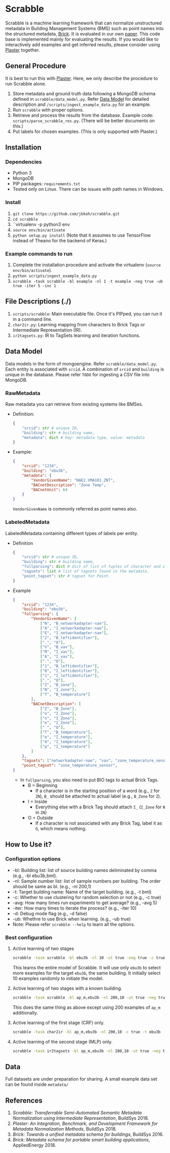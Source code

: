 Scrabble
========
Scrabble is a machine learning framework that can normalize unstructured metadata in Building Management Systems (BMS) such as point names into the structured metadata, [Brick](https://brickschema.org). It is evaluated in our own [paper](http://mesl.ucsd.edu/mesl-website/pubs/Jason_BuildSys2018Scrabble.pdf). This code base is implemented mainly for evaluating the results. If you would like to interactively add examples and get inferred results, please consider using [Plaster](https://github.com/plastering/plastering) together.

## General Procedure

It is best to run this with [Plaster](https://github.com/plastering/plastering). Here, we only describe the procedure to run Scrabble alone.

1. Store metadata and ground truth data following a MongoDB schema defined in ``scrabble/data_model.py``. Refer [Data Model](#datamodel) for detailed description and ``/scripts/ingest_example_data.py`` for an example.
2. Run ``scrabble`` with proper options.
3. Retrieve and process the results from the database. Example code: ``scripts/parse_scrabble_res.py``. (There will be better documents on this.)
4. Put labels for chosen examples. (This is only supported with Plaster.)

## Installation

### Dependencies
- Python 3
- MongoDB
- PIP packages: ``requirements.txt``
- Tested only on Linux. There can be issues with path names in Windows.

### Install
1. ``git clone https://github.com/jbkoh/scrabble.git``
2. ``cd scrabble``
3. ``virtualenv -p python3 env
4. ``source env/bin/activate``
5. ``python setup.py install`` (Note that it assumes to use TensorFlow instead of Theano for the backend of Keras.)

### Example commands to run
1. Complete the installation procedure and activate the virtualenv (``source env/bin/activate``).
2. ``python scripts/ingest_example_data.py``
3. ``scrabble -task scrabble -bl example -nl 1 -t example -neg true -ub true -iter 5 -inc 1``

## File Descriptions (./)
1. `scripts/scrabble`: Main executable file. Once it's PIPped, you can run it in a command line.
2. `char2ir.py`: Learning mapping from characters to Brick Tags or Intermediate Representation (IR).
3. `ir2tagsets.py`: IR to TagSets learning and iteration functions.

<a name="datamodel"></a>
## Data Model
Data models in the form of mongoengine. Refer ``scrabble/data_model.py``. Each entity is associated with ``srcid``. A combination of ``srcid`` and ``building`` is unique in the database. Please refer ``TODO`` for ingesting a CSV file into MongoDB.

### RawMetadata
Raw metadata you can retrieve from existing systems like BMSes.
- Definition:
    ```python
    {
        "srcid": str # unique ID,
        "building": str # building name,
        "metadata": dict # key: metadata type, value: metadata
    }
    ```
- Example:
    ```json
    {
        "srcid": "1234",
        "building": "ebu3b",
        "metadata": {
            "VendorGivenName": "NAE2.VMA101.ZNT",
            "BACnetDescription": "Zone Temp",
            "BACnetUnit": 64
        }
    }
    ```
    ``VendorGivenName`` is commonly referred as point names also.

### LabeledMetadata
LabeledMetadata containing different types of labels per entity.
- Definition
    ```python
    {
        "srcid": str # unique ID,
        "building": str # building name,
        "fullparsing": dict # dict of list of tuples of character and its label.
        "tagsets": list # list of tagsets found in the metadata.
        "point_tagset": str # tagset for Point.
    }
    ```
- Example
    ```json
    {
        "srcid": "1234",
        "building": "ebu3b",
        "fullparsing": {
            "VendorGivenName": [
                ["N", "B_networkadapter-nae"],
                ["A", "I_networkadapter-nae"],
                ["E", "I_networkadapter-nae"],
                ["2", "B_leftidentifier"],
                [".", "O"],
                ["V", "B_vav"],
                ["M", "I_vav"],
                ["A", "I_vav"],
                [".", "O"],
                ["1", "B_leftidentifier"],
                ["0", "I_leftidentifier"],
                ["1", "I_leftidentifier"],
                [".", "O"],
                ["Z", "B_zone"],
                ["N", "I_zone"],
                ["T", "B_temperature"]
            ],
            "BACnetDescription": [
                ["Z", "B_Zone"],
                ["o", "I_Zone"],
                ["n", "I_Zone"],
                ["e", "I_Zone"],
                [" ", "O"],
                ["T", "B_temperature"],
                ["e", "I_temperature"],
                ["m", "I_temperature"],
                ["p", "I_temperature"]
            ]
        },
        "tagsets": ["networkadapter-nae", "vav", "zone_temperature_sensor"],
        "point_tagset": "zone_temperature_sensor",
    }
    ```
    - In ``fullparsing``, you also need to put BIO tags to actual Brick Tags.
        - B = Beginning
            - If a character is in the starting position of a word (e.g., ``Z`` for ``ZN``), ``B_`` should be attached to actual label (e.g., ``B_Zone`` for ``Z``).
        - I = Inside
            - Everything else with a Brick Tag should attach ``I_`` (``I_Zone`` for ``N`` in ``ZN``)
        - O = Outside
            - If a character is not associated with any Brick Tag, label it as ``O``, which means nothing.


## How to Use it?

### Configuration options
 - -bl: Building list: list of source building names deliminated by comma (e.g., -bl ebu3b,bml).
 - -nl: Sample number list: list of sample numbers per building. The order should be same as bl. (e.g., -nl 200,1)
 - -t: Target building name: Name of the target building. (e.g., -t bml)
 - -c: Whether to use clustering for random selection or not (e.g., -c true)
 - -avg: How many times run experiments to get average? (e.g., -avg 5)
 - -iter: How many times to iterate the process? (e.g., -iter 10)
 - -d: Debug mode flag (e.g., -d false)
 - -ub: Whethre to use Brick when learning. (e.g., -ub true)
 - Note: Please refer ``scrabble --help`` to learn all the options.

### Best configuration
1. Active learning of two stages
    ```bash
    scrabble -task scrabble -bl ebu3b -nl 10 -ut true -neg true -c true -t ebu3b
    ```
    This learns the entire model of Scrabble. It will use only ``ebu3b`` to select more examples for the target ``ebu3b``, the same building. It initially select 10 examples randomly to initiate the model.

2. Active learning of two stages with a known building.
    ```bash
    scrabble -task scrabble -bl ap_m,ebu3b -nl 200,10 -ut true -neg true -c true -t ebu3b
    ```
    This does the same thing as above except using 200 examples of ``ap_m`` additionally.

3. Active learning of the first stage (CRF) only.
    ```bash
    scrabble -task char2ir -bl ap_m,ebu3b -nl 200,10 -c true -t ebu3b
    ```

4. Active learning of the second stage (MLP) only.
    ```bash
    scrabble -task ir2tagsets -bl ap_m,ebu3b -nl 200,10 -ut true -neg true -c true -t ebu3b
    ```

## Data
Full datasets are under preparation for sharing. A small example data set can be found inside ``metadata/``


## References
1. *Scrabble: Transferrable Semi-Automated Semantic Metadata Normalization using Intermediate Representation*, BuildSys 2018.
2. *Plaster: An Integration, Benchmark, and Development Framework for Metadata Normalization Methods*, BuildSys 2018.
3. *Brick: Towards a unified metadata schema for buildings*, BuildSys 2016.
4. *Brick: Metadata schema for portable smart building applications*, AppliedEnergy 2018.

